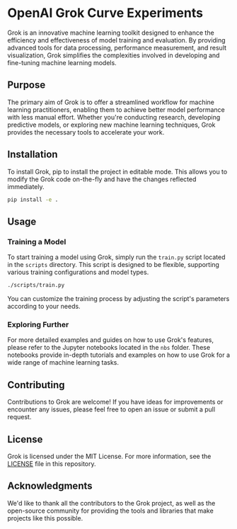 
# OpenAI Grok Curve Experiments

Grok is an innovative machine learning toolkit designed to enhance the efficiency and effectiveness of model training and evaluation. By providing advanced tools for data processing, performance measurement, and result visualization, Grok simplifies the complexities involved in developing and fine-tuning machine learning models.

## Purpose

The primary aim of Grok is to offer a streamlined workflow for machine learning practitioners, enabling them to achieve better model performance with less manual effort. Whether you're conducting research, developing predictive models, or exploring new machine learning techniques, Grok provides the necessary tools to accelerate your work.

## Installation

To install Grok, pip to install the project in editable mode. This allows you to modify the Grok code on-the-fly and have the changes reflected immediately.

```bash
pip install -e .
```

## Usage

### Training a Model

To start training a model using Grok, simply run the `train.py` script located in the `scripts` directory. This script is designed to be flexible, supporting various training configurations and model types.

```bash
./scripts/train.py 
```

You can customize the training process by adjusting the script's parameters according to your needs.

### Exploring Further

For more detailed examples and guides on how to use Grok's features, please refer to the Jupyter notebooks located in the `nbs` folder. These notebooks provide in-depth tutorials and examples on how to use Grok for a wide range of machine learning tasks.

## Contributing

Contributions to Grok are welcome! If you have ideas for improvements or encounter any issues, please feel free to open an issue or submit a pull request.

## License

Grok is licensed under the MIT License. For more information, see the [LICENSE](LICENSE) file in this repository.

## Acknowledgments

We'd like to thank all the contributors to the Grok project, as well as the open-source community for providing the tools and libraries that make projects like this possible.
